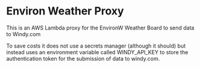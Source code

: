 # Environ Weather Proxy

This is an AWS Lambda proxy for the EnvironW Weather Board to send data to Windy.com

To save costs it does not use a secrets manager (although it should) but instead uses an
environment variable called WINDY_API_KEY to store the authentication token for the 
submission of data to windy.com.